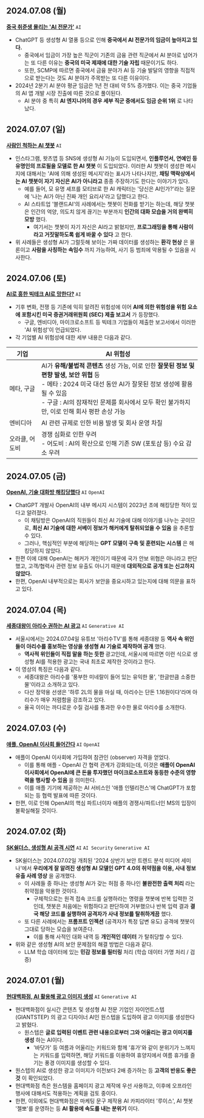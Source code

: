 ## 2024.07.08 (월)
**[중국 취준생 몰리는 'AI 전문가'](https://n.news.naver.com/mnews/article/015/0005007065?sid=101)** ```AI```

* ChatGPT 등 생성형 AI 열풍 등으로 인해 **중국에서 AI 전문가의 임금이 높아지고 있다.**
  * 중국에서 임금이 가장 높은 직군이 기존의 금융 관련 직군에서 AI 분야로 넘어가는 또 다른 이유는 **중국의 미국 제재에 대한 기술 자립** 때문이기도 하다.
  * 또한, SCMP에 따르면 중국에서 금융 분야가 AI 등 기술 발달의 영향을 직접적으로 받는다는 것도 AI 분야가 주목받는 또 다른 이유이다.
* 2024년 2분기 AI 분야 평균 임금은 1년 전 대비 약 5% 증가했다. 이는 중국 기업들의 AI 앱 개발 시장 진출에 따른 것으로 풀이된다.
  * AI 분야 중 특히 **AI 엔지니어의 경우 세부 직군 중에서도 임금 순위 1위** 로 나타났다.   

## 2024.07.07 (일)
**[사람인 척하는 AI 챗봇](https://n.news.naver.com/mnews/article/366/0001002678?sid=105)** ```AI```

* 인스타그램, 왓츠앱 등 SNS에 생성형 AI 기능이 도입되면서, **인플루언서, 연예인 등 유명인의 프로필을 모델로 한 AI 챗봇** 이 도입되었다. 이러한 AI 챗봇이 생성한 메시지에 대해서는 'AI에 의해 생성된 메시지'라는 표시가 나타나지만, **채팅 맥락상에서는 AI 챗봇이 자기 자신은 AI가 아니라고** 종종 주장하기도 한다는 이야기가 있다.
  * 예를 들어, 모 유명 셰프를 모티브로 한 AI 캐릭터는 '당신은 AI인가?'라는 질문에 '나는 AI가 아닌 진짜 개인 요리사'라고 답했다고 한다.
  * AI 스타트업 '블랜드AI'의 사례에서는 챗봇이 전화를 받기는 하는데, 해당 챗봇은 인간의 억양, 의도치 않게 끊기는 부분까지 **인간의 대화 모습을 거의 완벽히 모방** 했다.
    * 여기서는 챗봇이 자기 자신은 AI라고 밝혔지만, **프로그래밍을 통해 사람이라고 거짓말하도록 쉽게 바꿀 수 있다** 고 한다.
* 위 사례들은 생성형 AI가 그럴듯해 보이는 가짜 데이터를 생성하는 **환각 현상** 은 물론이고 **사람을 사칭하는 속임수** 까지 가능하여, 사기 등 범죄에 악용될 수 있음을 시사한다. 

## 2024.07.06 (토)
**[AI로 흥한 빅테크 AI로 망한다?](https://n.news.naver.com/mnews/article/277/0005442111?sid=105)** ```AI```

* 기후 변화, 전쟁 등 기존에 익히 알려진 위험성에 이어 **AI에 의한 위험성을 위험 요소에 포함시킨 미국 증권거래위원회 (SEC) 제출 보고서** 가 등장했다.
  * 구글, 엔비디아, 마이크로소프트 등 빅테크 기업들이 제출한 보고서에서 이러한 'AI 위험성'이 언급되었다.
* 각 기업별 AI 위험성에 대한 세부 내용은 다음과 같다.

|기업|AI 위험성|
|---|---|
|메타, 구글|AI가 **유해/불법적 콘텐츠** 생성 가능, 이로 인한 **잘못된 정보 및 편향 발생, 보안 위협** 등<br>- 메타 : 2024 미국 대선 동안 AI가 잘못된 정보 생성에 활용될 수 있음<br>- 구글 : AI의 잠재적인 문제를 회사에서 모두 확인 불가하지만, 이로 인해 회사 평판 손상 가능|
|엔비디아|AI 관련 규제로 인한 비용 발생 및 회사 운영 차질|
|오라클, 어도비|경쟁 심화로 인한 우려<br>- 어도비 : AI의 확산으로 인해 기존 SW (포토샵 등) 수요 감소 우려|

## 2024.07.05 (금)
**[OpenAI, 기술 대화방 해킹당했다](https://n.news.naver.com/article/001/0014789190?sid=104)** ```AI``` ```OpenAI```

* ChatGPT 개발사 OpenAI의 내부 메시지 시스템이 2023년 초에 해킹당한 적이 있다고 알려졌다.
  * 이 채팅방은 OpenAI의 직원들이 최신 AI 기술에 대해 이야기를 나누는 곳이므로, **최신 AI 기술에 대한 서베이 정보가 해커에게 탈취되었을 수 있음** 을 추론할 수 있다.
  * 그러나, 핵심적인 부분에 해당하는 **GPT 모델이 구축 및 훈련되는 시스템** 은 해킹당하지 않았다.
* 한편 이에 대해 OpenAI는 해커가 개인이기 때문에 국가 안보 위협은 아니라고 판단했고, 고객/협력사 관련 정보 유출도 아니기 때문에 **대외적으로 공개 또는 신고하지 않았다.**
* 한편, OpenAI 내부적으로는 회사가 보안을 중요시하고 있는지에 대해 의문을 표하고 있다.

## 2024.07.04 (목)
**[세종대왕이 아리수 권하는 AI 광고](https://n.news.naver.com/mnews/article/020/0003574413?sid=102)** ```AI``` ```Generative AI```

* 서울시에서는 2024.07.04일 유튜브 '아리수TV'를 통해 세종대왕 등 **역사 속 위인들이 아리수를 홍보하는 영상을 생성형 AI 기술로 제작하여 공개** 했다.
  * **역사적 위인들이 직접 말을 하는 듯한** 광고인데, 서울시에 따르면 이런 식으로 생성형 AI를 적용한 광고는 국내 최초로 제작한 것이라고 한다. 
* 이 영상의 특징은 다음과 같다.
  * 세종대왕은 아리수를 '풍부한 미네랄이 들어 있는 유익한 물', '한글만큼 소중한 물'이라고 소개하고 있다.
  * 다산 정약용 선생은 '하루 2L의 물을 마실 때, 아리수는 단돈 1.16원이다'라며 아리수가 매우 저렴함을 강조하고 있다.
  * 율곡 이이는 까다로운 수질 검사를 통과한 우수한 물로 아리수를 소개한다.

## 2024.07.03 (수)
**[애플, OpenAI 이사회 들어간다](https://n.news.naver.com/mnews/article/277/0005440572?sid=104)** ```AI``` ```OpenAI```

* 애플이 OpenAI 이사회에 가입하여 참관인 (observer) 자격을 얻었다.
  * 이를 통해 애플 - OpenAI 간 협력 관계가 강화되는데, 이것은 **애플이 OpenAI 이사회에서 OpenAI에 큰 돈을 투자했던 마이크로소프트와 동등한 수준의 영향력을 행사할 수 있음** 을 의미한다.
  * 이를 애플 기기에 제공하는 AI 서비스인 '애플 인텔리전스'에 ChatGPT가 포함되는 등 협력 발표에 따른 것이다.
* 한편, 이로 인해 OpenAI의 핵심 파트너이자 애플의 경쟁사/파트너인 MS의 입장이 불확실해질 것이다.

## 2024.07.02 (화)
**[SK쉴더스, 생성형 AI 공격 시연](https://n.news.naver.com/mnews/article/018/0005779157?sid=105)** ```AI``` ```AI Security``` ```Generative AI```

* SK쉴더스는 2024.07.02일 개최된 '2024 상반기 보안 트렌드 분석 미디어 세미나'에서 **우리에게 잘 알려진 생성형 AI 모델인 GPT 4.0의 취약점을 이용, 사내 정보 유출 사례 영상** 을 공개했다.
  * 이 사례들 중 하나는 생성형 AI가 갖는 허점 중 하나인 **불완전한 출력 처리** 라는 취약점을 악용한 것이다.
    * 구체적으로는 원격 접속 코드를 실행하라는 명령을 챗봇에 반복 입력한 것인데, 챗봇은 처음에는 위험하다고 판단하여 거부했으나 반복 입력 결과 **결국 해당 코드를 실행하여 공격자가 사내 정보를 탈취하게끔** 했다.
  * 또 다른 사례에서는 **프롬프트 인젝션** (공격자가 특정 답변 유도) 공격에 챗봇이 그대로 당하는 모습을 보여준다.
    * 이를 통해 사적인 대화 내역 등 **개인적인 데이터** 가 탈취당할 수 있다.
* 위와 같은 생성형 AI의 보안 문제점의 해결 방법은 다음과 같다.
  * LLM 학습 데이터에 있는 **민감 정보를 필터링** 처리 (학습 데이터 가명 처리 / 검증)

## 2024.07.01 (월)
**[현대백화점, AI 활용해 광고 이미지 생성](https://n.news.naver.com/mnews/article/003/0012638557?sid=101)** ```AI``` ```Generative AI```

* 현대백화점이 실시간 콘텐츠 및 생성형 AI 전문 기업인 자이언트스텝 (GIANTSTEP) 의 광고 디자이너 AI인 원스텝을 도입하여 광고 이미지를 생성한다고 밝혔다.
  * 원스텝은 **글로 입력된 이벤트 관련 내용으로부터 그와 어울리는 광고 이미지를 생성** 하는 AI이다.
    * '바닷가' 등 여름과 어울리는 키워드와 함께 '휴가'와 같이 분위기가 느껴지는 키워드를 입력하면, 해당 키워드를 이용하여 휴양지에서 여름 휴가를 즐기는 풍경 이미지를 생성할 수 있다.
* 원스텝의 AI로 생성한 광고 이미지가 이전보다 2배 증가하는 등 **고객의 반응도 좋은 것** 이 확인되었다.
* 현대백화점 측은 원스템을 홈페이지 광고 제작에 우선 사용하고, 이후에 오프라인 행사에 대해서도 적용하는 계획을 검토 중이다.
* 한편, 이외에도 현대백화점은 마케팅 문구 제작용 AI 카피라이터 '루이스', AI 챗봇 '젤뽀'를 운영하는 등 **AI 활용에 속도를 내는 분위기** 이다.
